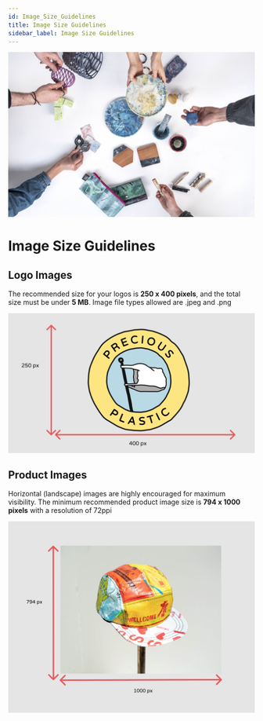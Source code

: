 ```yaml
---
id: Image_Size_Guidelines
title: Image Size Guidelines
sidebar_label: Image Size Guidelines
---
```


<style>
:root {
  --highlight: #f7b77b;
  --hover: #f7b77b;
}
</style>

 ![Bazar Images](../assets/Business/imagesize.jpg)

# Image Size Guidelines 

## Logo Images

The recommended size for your logos is **250 x 400 pixels**, and the total size must be under **5 MB**. Image file types allowed are .jpeg and .png

![Profile Logo](../assets/Business/logo.png)


## Product Images

Horizontal (landscape) images are highly encouraged for maximum visibility. The minimum recommended product image size is **794 x 1000 pixels** with a resolution of 72ppi 

![Product Image](../assets/Business/product.png)


